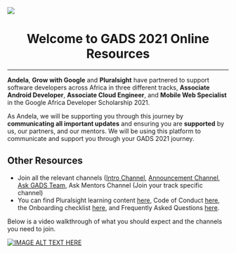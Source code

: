 ![](https://i.ibb.co/KDgq3FW/GADS21-1.png)

<h1 align="center">Welcome to GADS 2021 Online Resources</h1>
 
 ---
 
**Andela**, **Grow with Google** and **Pluralsight** have partnered to support software developers across Africa in three different tracks, **Associate Android Developer**, **Associate Cloud Engineer**, and **Mobile Web Specialist** in the Google Africa Developer Scholarship 2021.

As Andela, we will be supporting you through this journey by **communicating all important updates** and ensuring you are **supported** by us, our partners, and our mentors. We will be using this platform to communicate and support you through your GADS 2021 journey.

## **Other Resources**
 
- Join all the relevant channels ([Intro Channel](https://community.andela.com/c/intro), [Announcement Channel](https://community.andela.com/c/gad_general), [Ask GADS Team](https://community.andela.com/c/ask-gads-team), Ask Mentors Channel (Join your track specific channel)
- You can find Pluralsight learning content [here](https://community.andela.com/c/start-here/gads-course-content), Code of Conduct [here](https://community.andela.com/c/start-here/gads-code-of-conduct), the Onboarding checklist [here](https://community.andela.com/c/start-here/gads-on-boarding-checklist), and Frequently Asked Questions [here](https://community.andela.com/c/start-here/gads-frequently-asked-questions).

Below is a video walkthrough of what you should expect and the channels you need to join.

<div text="center">
 
[![IMAGE ALT TEXT HERE](https://img.youtube.com/vi/M9zJKyVbi4E/0.jpg)](https://www.youtube.com/watch?v=M9zJKyVbi4E)

</div>
